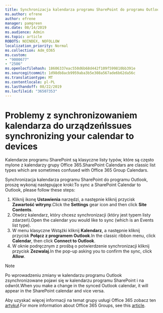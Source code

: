 ```yaml
---
title: Synchronizacja kalendarza programu SharePoint do programu Outlook
ms.author: efrene
author: efrene
manager: pamgreen
ms.date: 08/14/2019
ms.audience: Admin
ms.topic: article
ROBOTS: NOINDEX, NOFOLLOW
localization_priority: Normal
ms.collection: Adm_O365
ms.custom:
- "9000677"
- "2586"
ms.openlocfilehash: 18606337eac550d6b68d442f109f599810bb391e
ms.sourcegitcommit: 1d98db8acb9959aba3b5e308a567ade6b62da56c
ms.translationtype: MT
ms.contentlocale: pl-PL
ms.lasthandoff: 08/22/2019
ms.locfileid: "36507353"
---
```

# <a name="issues-synchronizing-your-calendar-to-devices"></a><span data-ttu-id="cfb51-102">Problemy z synchronizowaniem kalendarza do urządzeń</span><span class="sxs-lookup"><span data-stu-id="cfb51-102">Issues synchronizing your calendar to devices</span></span>

<span data-ttu-id="cfb51-103">Kalendarze programu SharePoint są klasyczne listy typów, które są często mylone z kalendarzy grupy Office 365.</span><span class="sxs-lookup"><span data-stu-id="cfb51-103">SharePoint Calendars are classic list types which are sometimes confused with Office 365 Group Calendars.</span></span>

<span data-ttu-id="cfb51-104">Synchronizacja kalendarza programu SharePoint do programu Outlook, proszę wykonaj następujące kroki:</span><span class="sxs-lookup"><span data-stu-id="cfb51-104">To sync a SharePoint Calendar to Outlook, please follow these steps:</span></span>

1. <span data-ttu-id="cfb51-105">Kliknij ikonę **Ustawienia** narzędzi, a następnie kliknij przycisk **Zawartość witryny**.</span><span class="sxs-lookup"><span data-stu-id="cfb51-105">Click the **Settings** gear icon and then click **Site Contents**.</span></span>
2. <span data-ttu-id="cfb51-106">Otwórz kalendarz, który chcesz synchronizacji (który jest typem listy zdarzeń).</span><span class="sxs-lookup"><span data-stu-id="cfb51-106">Open the calendar you would like to sync (which is an Events list type).</span></span>
3. <span data-ttu-id="cfb51-107">W menu klasyczne Wstążki kliknij **Kalendarz**, a następnie kliknij przycisk **Połącz z programem Outlook**.</span><span class="sxs-lookup"><span data-stu-id="cfb51-107">In the classic ribbon menu, click **Calendar**, then click **Connect to Outlook**.</span></span>
4. <span data-ttu-id="cfb51-108">W oknie podręcznym z prośbą o potwierdzenie synchronizacji kliknij przycisk **Zezwalaj**.</span><span class="sxs-lookup"><span data-stu-id="cfb51-108">In the pop-up asking you to confirm the sync, click **Allow**.</span></span>

>[!Note]
> <span data-ttu-id="cfb51-109">Po wprowadzeniu zmiany w kalendarzu programu Outlook zsynchronizowane pojawi się w kalendarzu programu SharePoint i na odwrót.</span><span class="sxs-lookup"><span data-stu-id="cfb51-109">When you make a change in the synced Outlook calendar, it will appear in the SharePoint calendar and vice versa.</span></span>

<span data-ttu-id="cfb51-110">Aby uzyskać więcej informacji na temat grupy usługi Office 365 zobacz ten [artykuł](https://support.office.com/article/Learn-about-Office-365-groups-b565caa1-5c40-40ef-9915-60fdb2d97fa2).</span><span class="sxs-lookup"><span data-stu-id="cfb51-110">For more information about Office 365 Groups, see this [article](https://support.office.com/article/Learn-about-Office-365-groups-b565caa1-5c40-40ef-9915-60fdb2d97fa2).</span></span>
